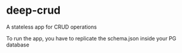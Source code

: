 # deep-crud
A stateless app for CRUD operations

To run the app, you have to replicate the schema.json inside your PG database

